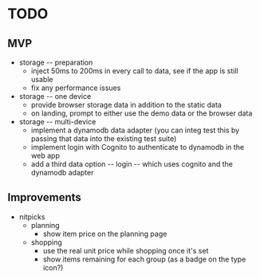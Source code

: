 # TODO

## MVP
- storage -- preparation
  - inject 50ms to 200ms in every call to data, see if the app is still usable
  - fix any performance issues
- storage -- one device
  - provide browser storage data in addition to the static data
  - on landing, prompt to either use the demo data or the browser data
- storage -- multi-device
  - implement a dynamodb data adapter (you can integ test this by passing that
    data into the existing test suite)
  - implement login with Cognito to authenticate to dynamodb in the web app
  - add a third data option -- login -- which uses cognito and the dynamodb
    adapter

## Improvements
- nitpicks
  - planning
    - show item price on the planning page
  - shopping
    - use the real unit price while shopping once it's set
    - show items remaining for each group (as a badge on the type icon?)

